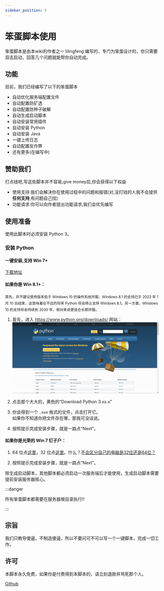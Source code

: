 ```yaml
---
sidebar_position: 5
---
```


# 笨蛋脚本使用

笨蛋脚本是由本wiki的作者之一 lilingfeng 编写的，专门为笨蛋设计的，你只需要双击启动，回答几个问题就能帮你自动完成。

## 功能

目前，我们已经编写了以下的笨蛋脚本

* 自动优化服务端配置文件
* 自动配置防矿透
* 自动配置防种子破解
* 自动生成启动脚本
* 自动安装常用插件
* 自动安装 Python
* 自动安装 Java
* 一键上传日志
* 自动配置反作弊
* 还有更多(在编写中)

## 赞助我们

打点钱吧,写这些脚本并不容易,give money后,你会获得以下权益

* 使用支持:我们会解决你在使用过程中的问题和报错(对,没打钱的人我不会提供**任何支持**,有问题自己找)
* 功能请求:你可以向作者提出功能请求,我们会优先编写

## 使用准备

使用此脚本时必须安装 Python 3。

### 安装 Python

#### 一键安装,支持 Win 7+

[下载地址](https://github.com/lilingfengdev/NitWiki-Script/releases/download/latest/install-python.bat)

#### 如果你是 Win 8.1+：
<sub>首先，并不建议使用版本低于 Windows 10 的操作系统开服，Windows 8.1 的支持已于 2023 年 1 月 10 日结束，这意味着在不远的将来 Python 将会停止支持 Windows 8.1。另一方面，Windows 10 的支持将会持续到 2030 年，相对来说更适合长期开服。</sub>

1. 首先，进入 https://www.python.org/downloads/ 网站：
![img](_images/instruction-website-of-python.png)

2. 点击那个大大的，黄色的“Download Python 3.xx.x”

3. 你会得到一个 `.exe` 格式的文件，点击打开它。    
   如果你不知道你把文件存在哪，那我可没话说。

4. 按照提示完成安装步骤，就是一路点“Next”。

#### 如果你是光荣的 Win 7 钉子户：

1. 64 位点[这里](https://www.python.org/ftp/python/3.8.9/python-3.8.9-amd64.exe)，32 位点[这里](https://www.python.org/ftp/python/3.8.9/python-3.8.9.exe)。什么？[不会区分自己的电脑是32位还是64位？](https://support.microsoft.com/zh-cn/windows/32-%E4%BD%8D%E5%92%8C-64-%E4%BD%8D-windows-%E5%B8%B8%E8%A7%81%E9%97%AE%E9%A2%98%E8%A7%A3%E7%AD%94-c6ca9541-8dce-4d48-0415-94a3faa2e13d)

2. 按照提示完成安装步骤，就是一路点“Next”。

除生成启动脚本，其他脚本都必须启动一次服务端后才能使用，生成启动脚本需要提前安装服务器核心。

:::danger

所有笨蛋脚本都需要在服务器根目录执行!!

:::

## 宗旨

我们只教导傻逼，不制造傻逼，所以不要问可不可以写一个一键脚本，完成一切工作。

## 许可

本脚本永久免费，如果你是付费得到本脚本的，请立刻退款并骂死那个人。

[Github](https://github.com/lilingfengdev/NitWiki-Script)
